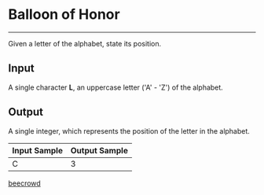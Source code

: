# Balloon of Honor

---

Given a letter of the alphabet, state its position.

## Input

A single character **L**, an uppercase letter ('A' - 'Z') of the alphabet.

## Output

A single integer, which represents the position of the letter in the alphabet.

| Input Sample | Output Sample |
| ------------ | ------------- |
| C            | 3             |

[beecrowd](https://www.beecrowd.com.br/judge/en/problems/view/2987)
